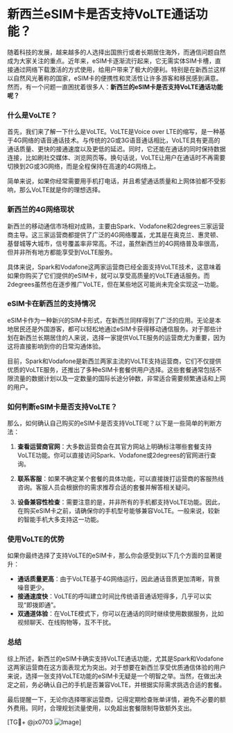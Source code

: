 # 新西兰eSIM卡是否支持VoLTE通话功能？

随着科技的发展，越来越多的人选择出国旅行或者长期居住海外，而通信问题自然成为大家关注的重点。近年来，eSIM卡逐渐流行起来，它无需实体SIM卡槽，直接通过网络下载激活的方式使用，给用户带来了极大的便利。特别是在新西兰这样以自然风光著称的国家，eSIM卡的便携性和灵活性让许多游客和移民感到满意。然而，有一个问题一直困扰着很多人：**新西兰的eSIM卡是否支持VoLTE通话功能呢？**

### 什么是VoLTE？

首先，我们来了解一下什么是VoLTE。VoLTE是Voice over LTE的缩写，是一种基于4G网络的语音通话技术。与传统的2G或3G语音通话相比，VoLTE具有更高的通话质量、更快的接通速度以及更低的延迟。同时，它还能在通话的同时保持数据连接，比如刷社交媒体、浏览网页等。换句话说，VoLTE让用户在通话时不再需要切换到2G或3G网络，而是全程保持在高速的4G网络上。

简单来说，如果你经常需要用手机打电话，并且希望通话质量和上网体验都不受影响，那么VoLTE就是你的理想选择。

### 新西兰的4G网络现状

新西兰的移动通信市场相对成熟，主要由Spark、Vodafone和2degrees三家运营商主导。这三家运营商都提供了广泛的4G网络覆盖，尤其是在奥克兰、惠灵顿、基督城等大城市，信号覆盖率非常高。不过，虽然新西兰的4G网络普及率很高，但并非所有地方都能享受到VoLTE服务。

具体来说，Spark和Vodafone这两家运营商已经全面支持VoLTE技术，这意味着如果你购买了它们提供的eSIM卡，就可以享受高质量的VoLTE通话服务。而2degrees虽然也在逐步推广VoLTE，但在某些地区可能尚未完全实现这一功能。

### eSIM卡在新西兰的支持情况

eSIM卡作为一种新兴的SIM卡形式，在新西兰同样得到了广泛的应用。无论是本地居民还是外国游客，都可以轻松地通过eSIM卡获得移动通信服务。对于那些计划在新西兰长期居住的人来说，选择一家提供VoLTE服务的运营商尤为重要，因为这将直接影响到你的日常沟通体验。

目前，Spark和Vodafone是新西兰两家主流的VoLTE支持运营商，它们不仅提供优质的VoLTE服务，还推出了多种eSIM卡套餐供用户选择。这些套餐通常包括不限流量的数据计划以及一定数量的国际长途分钟数，非常适合需要频繁通话和上网的用户。

### 如何判断eSIM卡是否支持VoLTE？

那么，如何确认自己购买的eSIM卡是否支持VoLTE呢？以下是一些简单的判断方法：

1. **查看运营商官网**：大多数运营商会在其官方网站上明确标注哪些套餐支持VoLTE功能。你可以直接访问Spark、Vodafone或2degrees的官网进行查询。
   
2. **联系客服**：如果不确定某个套餐的具体功能，可以直接拨打运营商的客服热线咨询。客服人员会根据你的需求推荐合适的套餐并解答相关疑问。

3. **设备兼容性检查**：需要注意的是，并非所有的手机都支持VoLTE功能。因此，在购买eSIM卡之前，请确保你的手机型号能够兼容VoLTE。一般来说，较新的智能手机大多支持这一功能。

### 使用VoLTE的优势

如果你最终选择了支持VoLTE的eSIM卡，那么你会感受到以下几个方面的显著提升：

- **通话质量更高**：由于VoLTE基于4G网络运行，因此通话音质更加清晰，背景噪音更少。
- **接通速度快**：VoLTE的呼叫建立时间比传统语音通话短得多，几乎可以实现“即拨即通”。
- **双通道体验**：在VoLTE模式下，你可以在通话的同时继续使用数据服务，比如视频聊天、在线购物等，互不干扰。

### 总结

综上所述，新西兰的eSIM卡确实支持VoLTE通话功能，尤其是Spark和Vodafone这两家运营商在这方面表现尤为突出。对于想要在新西兰享受优质通信体验的用户来说，选择一张支持VoLTE功能的eSIM卡无疑是一个明智之举。当然，在做出决定之前，务必确认自己的手机是否兼容VoLTE，并根据实际需求挑选合适的套餐。

最后提醒一下，无论你选择哪家运营商，记得定期检查账单详情，避免不必要的额外费用。同时，合理规划流量使用，以免超出套餐限制导致额外支出。

[TG💪+ @jx0703 ![Image](https://github.com/user-attachments/assets/dbca1d08-cadb-493c-b0ec-ad6f7a83f270)]